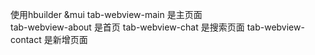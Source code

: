使用hbuilder &mui
tab-webview-main 是主页面\
tab-webview-about 是首页
tab-webview-chat 是搜索页面
tab-webview-contact 是新增页面
